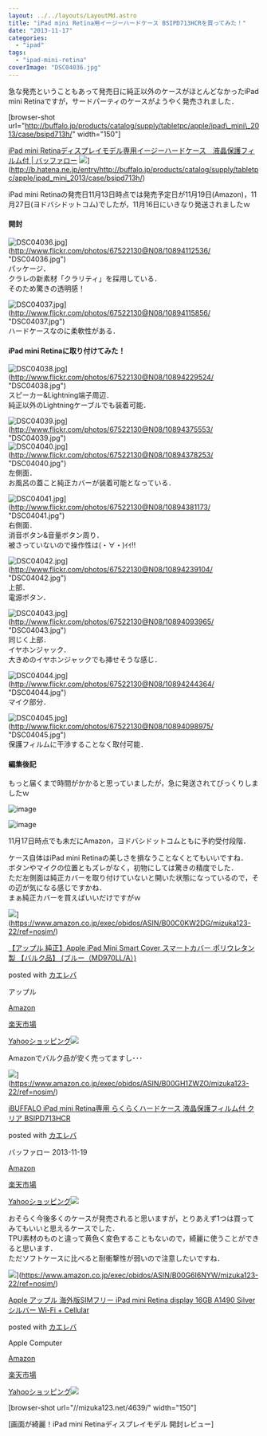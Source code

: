 ```yaml
---
layout: ../../layouts/LayoutMd.astro
title: "iPad mini Retina用イージーハードケース BSIPD713HCRを買ってみた！"
date: "2013-11-17"
categories: 
  - "ipad"
tags: 
  - "ipad-mini-retina"
coverImage: "DSC04036.jpg"
---
```


急な発売ということもあって発売日に純正以外のケースがほとんどなかったiPad mini Retinaですが，サードパーティのケースがようやく発売されました．

\[browser-shot url="http://buffalo.jp/products/catalog/supply/tabletpc/apple/ipad\_mini\_2013/case/bsipd713h/" width="150"\]

[iPad mini Retinaディスプレイモデル専用イージーハードケース　液晶保護フィルム付 | バッファロー](http://buffalo.jp/products/catalog/supply/tabletpc/apple/ipad_mini_2013/case/bsipd713h/) ![](http://b.hatena.ne.jp/entry/image/http://buffalo.jp/products/catalog/supply/tabletpc/apple/ipad_mini_2013/case/bsipd713h/)](http://b.hatena.ne.jp/entry/http://buffalo.jp/products/catalog/supply/tabletpc/apple/ipad_mini_2013/case/bsipd713h/)

iPad mini Retinaの発売日11月13日時点では発売予定日が11月19日(Amazon)，11月27日(ヨドバシドットコム)でしたが，11月16日にいきなり発送されましたｗ

#### 開封

![DSC04036.jpg](/archive/images/10894112536_cb2f9f215f_b.jpg)](http://www.flickr.com/photos/67522130@N08/10894112536/ "DSC04036.jpg")  
パッケージ．  
クラレの新素材「クラリティ」を採用している．  
そのため驚きの透明感！

![DSC04037.jpg](/archive/images/10894115856_84a7d85306_b.jpg)](http://www.flickr.com/photos/67522130@N08/10894115856/ "DSC04037.jpg")  
ハードケースなのに柔軟性がある．

#### iPad mini Retinaに取り付けてみた！

![DSC04038.jpg](/archive/images/10894229524_fbc043a7c2_b.jpg)](http://www.flickr.com/photos/67522130@N08/10894229524/ "DSC04038.jpg")  
スピーカー&Lightning端子周辺．  
純正以外のLightningケーブルでも装着可能．

![DSC04039.jpg](/archive/images/10894375553_32d3dfc0ef_b.jpg)](http://www.flickr.com/photos/67522130@N08/10894375553/ "DSC04039.jpg")  
![DSC04040.jpg](/archive/images/10894378253_785e4893aa_b.jpg)](http://www.flickr.com/photos/67522130@N08/10894378253/ "DSC04040.jpg")  
左側面．  
お風呂の蓋こと純正カバーが装着可能となっている．

![DSC04041.jpg](/archive/images/10894381173_da799579f7_b.jpg)](http://www.flickr.com/photos/67522130@N08/10894381173/ "DSC04041.jpg")  
右側面．  
消音ボタン&音量ボタン周り．  
被さっていないので操作性は(・∀・)ｲｲ!!

![DSC04042.jpg](/archive/images/10894239104_e3d56bf902_b.jpg)](http://www.flickr.com/photos/67522130@N08/10894239104/ "DSC04042.jpg")  
上部．  
電源ボタン．

![DSC04043.jpg](/archive/images/10894093965_326951daf7_b.jpg)](http://www.flickr.com/photos/67522130@N08/10894093965/ "DSC04043.jpg")  
同じく上部．  
イヤホンジャック．  
大きめのイヤホンジャックでも挿せそうな感じ．

![DSC04044.jpg](/archive/images/10894244364_8f2ee64d31_b.jpg)](http://www.flickr.com/photos/67522130@N08/10894244364/ "DSC04044.jpg")  
マイク部分．

![DSC04045.jpg](/archive/images/10894098975_b9a532726c_b.jpg)](http://www.flickr.com/photos/67522130@N08/10894098975/ "DSC04045.jpg")  
保護フィルムに干渉することなく取付可能．

#### 編集後記

もっと届くまで時間がかかると思っていましたが，急に発送されてびっくりしましたｗ

![image](/archive/images/image25.png "image")

![image](/archive/images/image26.png "image")

11月17日時点でも未だにAmazon，ヨドバシドットコムともに予約受付段階．

ケース自体はiPad mini Retinaの美しさを損なうことなくとてもいいですね．  
ボタンやマイクの位置ともズレがなく，初物にしては驚きの精度でした．  
ただ左側面は純正カバーを取り付けていないと開いた状態になっているので，その辺が気になる感じですかね．  
まぁ純正カバーを買えばいいだけですがｗ

![](/archive/images/21SoqMNbw5L._SL160_.jpg)](https://www.amazon.co.jp/exec/obidos/ASIN/B00C0KW2DG/mizuka123-22/ref=nosim/)

[【アップル 純正】Apple iPad Mini Smart Cover スマートカバー ポリウレタン製 【バルク品】 (ブルー（MD970LL/A）)](https://www.amazon.co.jp/exec/obidos/ASIN/B00C0KW2DG/mizuka123-22/ref=nosim/)

posted with [カエレバ](http://kaereba.com)

アップル

[Amazon](http://www.amazon.co.jp/gp/search?keywords=MD970LL%2FA&__mk_ja_JP=%83J%83%5E%83J%83i&tag=mizuka123-22 "アマゾン")

[楽天市場](http://hb.afl.rakuten.co.jp/hgc/032b53ee.4b34c5ee.0f4a541e.f440145e/?pc=http%3A%2F%2Fsearch.rakuten.co.jp%2Fsearch%2Fmall%2FMD970LL%252FA%2F-%2Ff.1-p.1-s.1-sf.0-st.A-v.2%3Fx%3D0%26scid%3Daf_ich_link_urltxt%26m%3Dhttp%3A%2F%2Fm.rakuten.co.jp%2F "楽天市場")

[Yahooショッピング![](//ad.jp.ap.valuecommerce.com/servlet/gifbanner?sid=3066752&pid=881990642)](//ck.jp.ap.valuecommerce.com/servlet/referral?sid=3066752&pid=881990642&vc_url=http%3A%2F%2Fshopping.search.yahoo.co.jp%2Fsearch%3FuIv%3Don%26ei%3DUTF-8%26tab_ex%3Dcommerce%26slider%3D0%26va%3DMD970LL%252FA "Yahooショッピング")

Amazonでバルク品が安く売ってますし･･･

![](/archive/images/413qUlTI4NL._SL160_.jpg)](https://www.amazon.co.jp/exec/obidos/ASIN/B00GH1ZWZO/mizuka123-22/ref=nosim/)

[iBUFFALO iPad mini Retina専用 らくらくハードケース 液晶保護フィルム付 クリア BSIPD713HCR](https://www.amazon.co.jp/exec/obidos/ASIN/B00GH1ZWZO/mizuka123-22/ref=nosim/)

posted with [カエレバ](http://kaereba.com)

バッファロー 2013-11-19

[Amazon](http://www.amazon.co.jp/gp/search?keywords=BSIPD713HCR&__mk_ja_JP=%83J%83%5E%83J%83i&tag=mizuka123-22 "アマゾン")

[楽天市場](http://hb.afl.rakuten.co.jp/hgc/032b53ee.4b34c5ee.0f4a541e.f440145e/?pc=http%3A%2F%2Fsearch.rakuten.co.jp%2Fsearch%2Fmall%2FBSIPD713HCR%2F-%2Ff.1-p.1-s.1-sf.0-st.A-v.2%3Fx%3D0%26scid%3Daf_ich_link_urltxt%26m%3Dhttp%3A%2F%2Fm.rakuten.co.jp%2F "楽天市場")

[Yahooショッピング![](//ad.jp.ap.valuecommerce.com/servlet/gifbanner?sid=3066752&pid=881990642)](//ck.jp.ap.valuecommerce.com/servlet/referral?sid=3066752&pid=881990642&vc_url=http%3A%2F%2Fshopping.search.yahoo.co.jp%2Fsearch%3FuIv%3Don%26ei%3DUTF-8%26tab_ex%3Dcommerce%26slider%3D0%26va%3DBSIPD713HCR "Yahooショッピング")

おそらく今後多くのケースが発売されると思いますが，とりあえず1つは買ってみてもいいと思えるケースでした．  
TPU素材のものと違って黄色く変色することもないので，綺麗に使うことができると思います．  
ただソフトケースに比べると耐衝撃性が弱いので注意したいですね．

![](/archive/images/51X7UWYmLQL._SL160_.jpg)](https://www.amazon.co.jp/exec/obidos/ASIN/B00G6I6NYW/mizuka123-22/ref=nosim/)

[Apple アップル 海外版SIMフリー iPad mini Retina display 16GB A1490 Silver シルバー Wi-Fi + Cellular](https://www.amazon.co.jp/exec/obidos/ASIN/B00G6I6NYW/mizuka123-22/ref=nosim/)

posted with [カエレバ](http://kaereba.com)

Apple Computer

[Amazon](http://www.amazon.co.jp/gp/search?keywords=A1490&__mk_ja_JP=%83J%83%5E%83J%83i&tag=mizuka123-22 "アマゾン")

[楽天市場](http://hb.afl.rakuten.co.jp/hgc/032b53ee.4b34c5ee.0f4a541e.f440145e/?pc=http%3A%2F%2Fsearch.rakuten.co.jp%2Fsearch%2Fmall%2FA1490%2F-%2Ff.1-p.1-s.1-sf.0-st.A-v.2%3Fx%3D0%26scid%3Daf_ich_link_urltxt%26m%3Dhttp%3A%2F%2Fm.rakuten.co.jp%2F "楽天市場")

[Yahooショッピング![](//ad.jp.ap.valuecommerce.com/servlet/gifbanner?sid=3066752&pid=881990642)](//ck.jp.ap.valuecommerce.com/servlet/referral?sid=3066752&pid=881990642&vc_url=http%3A%2F%2Fshopping.search.yahoo.co.jp%2Fsearch%3FuIv%3Don%26ei%3DUTF-8%26tab_ex%3Dcommerce%26slider%3D0%26va%3DA1490 "Yahooショッピング")

\[browser-shot url="//mizuka123.net/4639/" width="150"\]

[画面が綺麗！iPad mini Retinaディスプレイモデル 開封レビュー]
